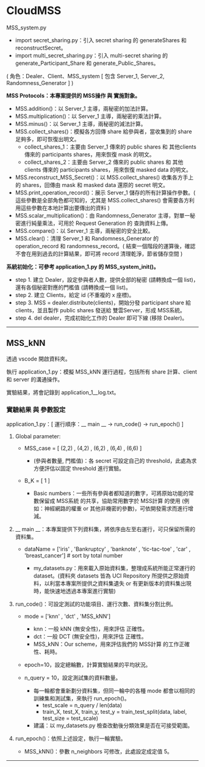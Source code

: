 # CloudMSS

MSS_system.py
- import secret_sharing.py：引入 secret sharing 的 generateShares 和 reconstructSecret。
- import multi_secret_sharing.py：引入 multi-secret sharing 的 generate_Participant_Share 和 generate_Public_Shares。

( 角色：Dealer、Client、MSS_system [ 包含 Server_1, Server_2, Randomness_Generator ] )

**MSS Protocols：本專案提供的 MSS操作 與 實施對象。**
- MSS.addition()：以 Server_1 主導，兩秘密的加法計算。
- MSS.multiplication()：以 Server_1 主導，兩秘密的乘法計算。
- MSS.minus()：以 Server_1 主導，兩秘密的減法計算。
- MSS.collect_shares()：模擬各方回傳 share 給參與者，當收集到的 share 足夠多，即可恢復出明文。
    - collect_shares_1：主要由 Server_1 傳來的 public shares 和 其他clients 傳來的 participants shares，用來恢復 mask 的明文。
    - collect_shares_2：主要由 Server_2 傳來的 public shares 和 其他clients 傳來的 participants shares，用來恢復 masked data 的明文。
- MSS.reconstruct_MSS_Secret()：以 MSS.collect_shares() 收集各方手上的 shares，回傳由 mask 和 masked data 還原的 secret 明文。
- MSS.print_operation_record()：展示 Server_1 儲存的所有計算操作參數。( 這些參數是全部角色都可知的，尤其是 MSS.collect_shares() 會需要各方利用這些參數在本地計算出要傳出的資料 )
- MSS.scalar_multiplication()：由 Randomness_Generator 主導，對單一秘密進行純量乘法，可用於 Request Generation 的 查詢資料上傳。
- MSS.compare()：以 Server_1 主導，兩秘密的安全比較。
- MSS.clear()：清理 Server_1 和 Randomness_Generator 的 operation_record 和 randomness_record。( 結束一個階段的運算後，確認不會在用到過去的計算結果，即可將 record 清理乾淨，節省儲存空間 )

**系統初始化：可參考 application_1.py 的 MSS_system_init()。**
- step 1. 建立 Dealer，設定參與者人數，提供全部的秘密 (請轉換成一個 list)，還有各個秘密對應的門檻值 (請轉換成一個 list)。
- step 2. 建立 Clients，給定 id (不重複的 x 座標)。
- step 3. MSS = dealer.distribute(clients)，開始分發 participant share 給 clients，並且製作 public shares 發送給 雙雲Server，形成 MSS系統。
- step 4. del dealer，完成初始化工作的 Dealer 即可下線 (移除 Dealer)。

----

## MSS_kNN

透過 vscode 開啟資料夾。

執行 application_1.py：模擬 MSS_kNN 運行過程，包括所有 share 計算、client 和 server 的溝通操作。

實驗結果，將會記錄到 application_1__log.txt。

### 實驗結果 與 參數設定

application_1.py：[ 運行順序：__ main __ $\to$ run_code() $\to$ run_epoch() ]


1. Global parameter: 

    - MSS_case = [ (2,2) , (4,2) , (6,2) , (6,4) , (6,6) ]
        
        - (參與者數量, 門檻值)：各 secret 可設定自己的 threshold，此處為求方便評估以固定 threshold 進行實驗。
    
    - B_K = [ 1 ]

        - Basic numbers：一些所有參與者都知道的數字，可將原始功能的常數保留成 MSS系統 的共享，協助常用數字於 MSS計算 的使用 (例如：神經網路的權重 or 其他非機密的參數)，可依開發需求而進行增減。

2. __ main __：本專案提供下列資料集，將依序由左至右運行，可只保留所需的資料集。
   
   - dataName = ['iris' , 'Bankruptcy' , 'banknote' , 'tic-tac-toe' , 'car' , 'breast_cancer']  # sort by total number

        - my_datasets.py：用來載入原始資料集，整理成系統所能正常運行的 dataset。(資料夾 datasets 皆為 UCI Repository 所提供之原始資料，以利當本專案所提供之資料集遺失 or 有更新版本的資料集出現時，能快速地透過本專案進行實驗)

3. run_code()：可設定測試的功能項目、運行次數、資料集分割比例。
    
    - mode = ['knn' , 'dct' , 'MSS_kNN']
        - knn：一般 kNN (無安全性)，用來評估 正確性。
        - dct：一般 DCT (無安全性)，用來評估 正確性。
        - MSS_kNN：Our scheme，用來評估我們的 MSS計算 的工作正確性、耗時。

    -  epoch=10，設定總輪數，計算實驗結果的平均狀況。
    
    -  n_query = 10，設定測試集的資料數量。
        - 每一輪都會重新劃分資料集，但同一輪中的各種 mode 都會以相同的訓練集和測試集，來執行 run_epoch()。
            - test_scale = n_query / len(data)
            - train_X, test_X, train_y, test_y = train_test_split(data, label, test_size = test_scale)
        - 建議：以 my_datasets.py 檢查改動後分類效果是否在可接受範圍。
    
4. run_epoch()：依照上述設定，執行一輪實驗。

    - MSS_kNN()：參數 n_neighbors 可修改，此處設定成定值 5。

----